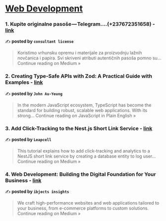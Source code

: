 
<h1><a href=https://medium.com/tag/web-development/recommended target="_blank" rel="noopener noreferrer">Web Development</a></h1>
<h3>1. Kupite originalne pasoše — Telegram….(+237672351658) - <a href="https://medium.com/@consultantlicense/kupite-originalne-paso%C5%A1e-telegram-237672351658-cc7381dde3ef?source=rss------web_development-5" target="_blank" rel="noopener noreferrer">link</a></h3>

✍️ **posted by `consultant license`**

<blockquote>Koristimo vrhunsku opremu i materijale za proizvodnju lažnih novčanica i papira. Svi skriveni atributi autentičnih pasoša pomno su…
Continue reading on Medium »</blockquote>

<h3>2. Creating Type-Safe APIs with Zod: A Practical Guide with Examples - <a href="https://javascript.plainenglish.io/creating-type-safe-apis-with-zod-a-practical-guide-with-examples-f83ed696bdf2?source=rss------web_development-5" target="_blank" rel="noopener noreferrer">link</a></h3>

✍️ **posted by `John Au-Yeung`**

<blockquote>In the modern JavaScript ecosystem, TypeScript has become the standard for building robust, scalable web applications. With its strong…
Continue reading on JavaScript in Plain English »</blockquote>

<h3>3. Add Click-Tracking to the Nest.js Short Link Service - <a href="https://leapcell.medium.com/add-click-tracking-to-the-nest-js-short-link-service-dbcd0c4d13d3?source=rss------web_development-5" target="_blank" rel="noopener noreferrer">link</a></h3>

✍️ **posted by `Leapcell`**

<blockquote>This tutorial explains how to add click-tracking and analytics to a NestJS short link service by creating a database entity to log user…
Continue reading on Medium »</blockquote>

<h3>4. Web Development: Building the Digital Foundation for Your Business - <a href="https://ibjects-insights.medium.com/web-development-building-the-digital-foundation-for-your-business-d642857d7328?source=rss------web_development-5" target="_blank" rel="noopener noreferrer">link</a></h3>

✍️ **posted by `ibjects insights`**

<blockquote>We craft high-performance websites and web applications tailored to your business, from e-commerce platforms to custom solutions.
Continue reading on Medium »</blockquote>

